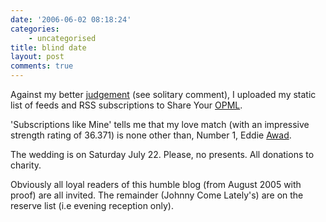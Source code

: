 ```yaml
---
date: '2006-06-02 08:18:24'
categories:
    - uncategorised
title: blind date
layout: post
comments: true
---
```

Against my better
[judgement](http://www.blogherald.com/2006/05/28/share-your-opml-as-a-blog-metric/)
(see solitary comment), I uploaded my static list of feeds and RSS
subscriptions to Share Your [OPML](http://share.opml.org/).

'Subscriptions like Mine' tells me that my love match (with an
impressive strength rating of 36.371) is none other than, Number 1,
Eddie [Awad](http://awads.net/wp/).

The wedding is on Saturday July 22. Please, no presents. All donations
to charity.

Obviously all loyal readers of this humble blog (from August 2005 with
proof) are all invited. The remainder (Johnny Come Lately's) are on the
reserve list (i.e evening reception only).
